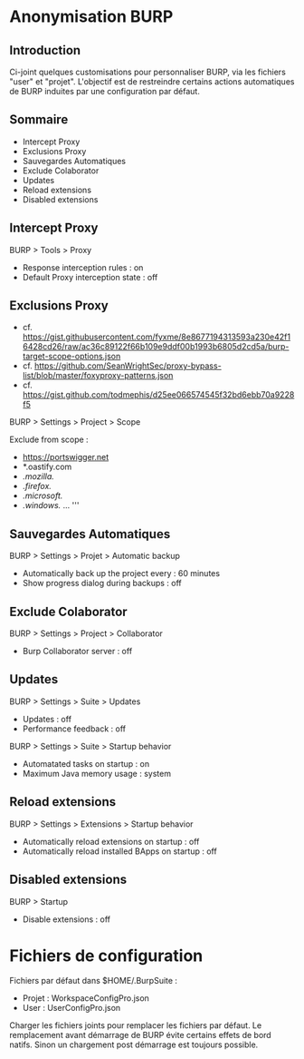 # Anonymisation BURP

## Introduction 

Ci-joint quelques customisations pour personnaliser BURP, via les fichiers "user" et "projet". L'objectif est de restreindre certains actions automatiques de BURP induites par une configuration par défaut.

## Sommaire

- Intercept Proxy
- Exclusions Proxy
- Sauvegardes Automatiques 
- Exclude Colaborator
- Updates
- Reload extensions
- Disabled extensions

## Intercept Proxy

BURP > Tools > Proxy

- Response interception rules : on
- Default Proxy interception state : off

## Exclusions Proxy

- cf. https://gist.githubusercontent.com/fyxme/8e8677194313593a230e42f16428cd26/raw/ac36c89122f66b109e9ddf00b1993b6805d2cd5a/burp-target-scope-options.json
- cf. https://github.com/SeanWrightSec/proxy-bypass-list/blob/master/foxyproxy-patterns.json
- cf. https://gist.github.com/todmephis/d25ee066574545f32bd6ebb70a9228f5

BURP > Settings > Project > Scope

Exclude from scope : 

- https://portswigger.net
- *.oastify.com
- *.mozilla.*
- *.firefox.*
- *.microsoft.*
- *.windows.*
...
'''

## Sauvegardes Automatiques 

BURP > Settings > Projet > Automatic backup

- Automatically back up the project every : 60 minutes
- Show progress dialog during backups : off

## Exclude Colaborator

BURP > Settings > Project > Collaborator

- Burp Collaborator server : off

## Updates

BURP > Settings > Suite > Updates

- Updates : off
- Performance feedback : off

BURP > Settings > Suite > Startup behavior

- Automatated tasks on startup : on
- Maximum Java memory usage : system

## Reload extensions

BURP > Settings > Extensions > Startup behavior

- Automatically reload extensions on startup : off
- Automatically reload installed BApps on startup : off

## Disabled extensions

BURP > Startup

- Disable extensions : off

# Fichiers de configuration

Fichiers par défaut dans $HOME/.BurpSuite :
- Projet : WorkspaceConfigPro.json
- User : UserConfigPro.json

Charger les fichiers joints pour remplacer les fichiers par défaut. Le remplacement avant démarrage de BURP évite certains effets de bord natifs. Sinon un chargement post démarrage est toujours possible.